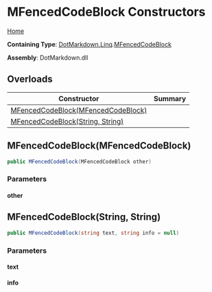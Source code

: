 # MFencedCodeBlock Constructors

[Home](../../../../README.md)

**Containing Type**: [DotMarkdown.Linq](../../README.md)\.[MFencedCodeBlock](../README.md)

**Assembly**: DotMarkdown\.dll

## Overloads

| Constructor | Summary |
| ----------- | ------- |
| [MFencedCodeBlock(MFencedCodeBlock)](#DotMarkdown_Linq_MFencedCodeBlock__ctor_DotMarkdown_Linq_MFencedCodeBlock_) | |
| [MFencedCodeBlock(String, String)](#DotMarkdown_Linq_MFencedCodeBlock__ctor_System_String_System_String_) | |

## MFencedCodeBlock\(MFencedCodeBlock\)<a name="DotMarkdown_Linq_MFencedCodeBlock__ctor_DotMarkdown_Linq_MFencedCodeBlock_"></a>

```csharp
public MFencedCodeBlock(MFencedCodeBlock other)
```

### Parameters

#### other

## MFencedCodeBlock\(String, String\)<a name="DotMarkdown_Linq_MFencedCodeBlock__ctor_System_String_System_String_"></a>

```csharp
public MFencedCodeBlock(string text, string info = null)
```

### Parameters

#### text

#### info

